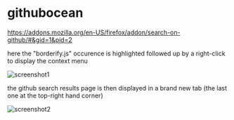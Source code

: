 # githubocean

https://addons.mozilla.org/en-US/firefox/addon/search-on-github/#&gid=1&pid=2

here the "borderify.js" occurence is highlighted followed up by a right-click to display the context menu

![screenshot1](https://user-images.githubusercontent.com/58897196/104469213-36fbaa80-55b0-11eb-9a7d-17107b1310e0.png)

the github search results page is then displayed in a brand new tab (the last one at the top-right hand corner)

![screenshot2](https://user-images.githubusercontent.com/58897196/104470409-96a68580-55b1-11eb-815c-dc677b9ca003.png)
